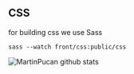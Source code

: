 ## CSS
for building css we use Sass 

`sass --watch front/css:public/css`

![MartinPucan github stats](https://github-readme-stats.vercel.app/api?username=MartinPucan&show_icons=true&theme=tokyonight)